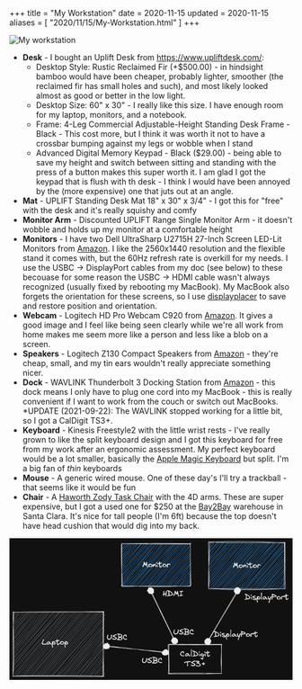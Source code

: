+++
title = "My Workstation"
date = 2020-11-15
updated = 2020-11-15
aliases = [ "2020/11/15/My-Workstation.html" ]
+++

![My workstation](./workstation.jpg)

- **Desk** - I bought an Uplift Desk from https://www.upliftdesk.com/:
  - Desktop Style: Rustic Reclaimed Fir (+$500.00) - in hindsight bamboo would have been cheaper, probably lighter, smoother (the reclaimed fir has small holes and such), and most likely looked almost as good or better in the low light.
  - Desktop Size: 60" x 30" - I really like this size. I have enough room for my laptop, monitors, and a notebook.
  - Frame: 4-Leg Commercial Adjustable-Height Standing Desk Frame - Black - This cost more, but I think it was worth it not to have a crossbar bumping against my legs or wobble when I stand
  - Advanced Digital Memory Keypad - Black ($29.00) - being able to save my height and switch between sitting and standing with the press of a button makes this super worth it. I am glad I got the keypad that is flush with th desk - I think I would have been annoyed by the (more expensive) one that juts out at an angle.
- **Mat** - UPLIFT Standing Desk Mat 18" x 30" x 3/4" - I got this for "free" with the desk and it's really squishy and comfy
- **Monitor Arm** - Discounted UPLIFT Range Single Monitor Arm - it doesn't wobble and holds up my monitor at a comfortable height
- **Monitors** - I have two Dell UltraSharp U2715H 27-Inch Screen LED-Lit Monitors from [Amazon](https://www.amazon.com/gp/product/B00P0EQD1Q/ref=ppx_yo_dt_b_search_asin_title?ie=UTF8&psc=1). I like the 2560x1440 resolution and the flexible stand it comes with, but the 60Hz refresh rate is overkill for my needs. I use the USBC -> DisplayPort cables from my doc (see below) to these becouase for some reason the USBC -> HDMI cable wasn't always recognized (usually fixed by rebooting my MacBook). My MacBook also forgets the orientation for these screens, so I use [displayplacer](https://github.com/jakehilborn/displayplacer) to save and restore position and orientation.
- **Webcam** - Logitech HD Pro Webcam C920 from [Amazon](https://www.amazon.com/gp/product/B006JH8T3S/ref=ppx_yo_dt_b_search_asin_title?ie=UTF8&psc=1). It gives a good image and I feel like being seen clearly while we're all work from home makes me seem more like a person and less like a blob on a screen.
- **Speakers** - Logitech Z130 Compact Speakers from [Amazon](https://www.amazon.com/gp/product/B003CP0OT2/ref=ppx_yo_dt_b_search_asin_title?ie=UTF8&psc=1) - they're cheap, small, and my tin ears wouldn't really appreciate something nicer.
- **Dock** - WAVLINK Thunderbolt 3 Docking Station from [Amazon](https://www.amazon.com/gp/product/B07N6552YK/ref=ppx_yo_dt_b_search_asin_title?ie=UTF8&psc=1) - this dock means I only have to plug one cord into my MacBook - this is really convenient if I want to work from the couch or switch out MacBooks. *UPDATE (2021-09-22): The WAVLINK stopped working for a little bit, so I got a CalDigit TS3+.
- **Keyboard** - Kinesis Freestyle2 with the little wrist rests - I've really grown to like the split keyboard design and I got this keyboard for free from my work after an ergonomic assessment. My perfect keyboard would be a lot smaller, basically the [Apple Magic Keyboard](https://www.apple.com/shop/product/MLA22LL/A/magic-keyboard-us-english) but split. I'm a big fan of *thin* keyboards
- **Mouse** - A generic wired mouse. One of these day's I'll try a trackball - that seems like it would be fun
- **Chair** - A [Haworth Zody Task Chair](https://store.haworth.com/products/zody-office-chair-with-4d-arms) with the 4D arms. These are super expensive, but I got a used one for $250 at the [Bay2Bay](https://bay2bayoffices.com/) warehouse in Santa Clara. It's nice for tall people (I'm 6ft) because the top doesn't have head cushion that would dig into my back.

![Wire Diagram](./workstation-dock-diagram.png)
